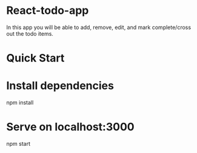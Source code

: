 # React-todo-app
In this app you will be able to add, remove, edit, and mark  complete/cross out the todo items. 

# Quick Start

# Install dependencies
npm install

# Serve on localhost:3000
npm start
